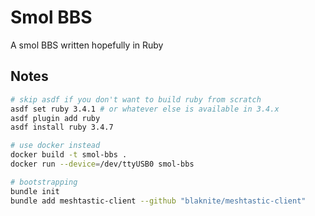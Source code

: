 # Smol BBS

A smol BBS written hopefully in Ruby

## Notes

```sh
# skip asdf if you don't want to build ruby from scratch
asdf set ruby 3.4.1 # or whatever else is available in 3.4.x
asdf plugin add ruby
asdf install ruby 3.4.7

# use docker instead
docker build -t smol-bbs .
docker run --device=/dev/ttyUSB0 smol-bbs

# bootstrapping
bundle init
bundle add meshtastic-client --github "blaknite/meshtastic-client"
```
